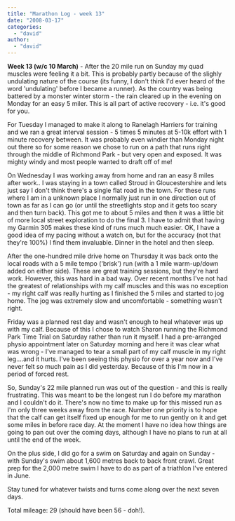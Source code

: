 ```yaml
---
title: "Marathon Log - week 13"
date: "2008-03-17"
categories: 
  - "david"
author: 
  - "david"
---
```


**Week 13 (w/c 10 March)** - After the 20 mile run on Sunday my quad muscles were feeling it a bit. This is probably partly because of the slighly undulating nature of the course (its funny, I don't think I'd ever heard of the word 'undulating' before I became a runner). As the country was being battered by a monster winter storm - the rain cleared up in the evening on Monday for an easy 5 miler. This is all part of active recovery - i.e. it's good for you.

For Tuesday I managed to make it along to Ranelagh Harriers for training and we ran a great interval session - 5 times 5 minutes at 5-10k effort with 1 minute recovery between. It was probably even windier than Monday night out there so for some reason we chose to run on a path that runs right through the middle of Richmond Park - but very open and exposed. It was mighty windy and most people wanted to draft off of me!

On Wednesday I was working away from home and ran an easy 8 miles after work.. I was staying in a town called Stroud in Gloucestershire and lets just say I don't think there's a single flat road in the town. For these runs where I am in a unknown place I normally just run in one direction out of town as far as I can go (or until the streetlights stop and it gets too scary and then turn back). This got me to about 5 miles and then it was a little bit of more local street exploration to do the final 3. I have to admit that having my Garmin 305 makes these kind of runs much much easier. OK, I have a good idea of my pacing without a watch on, but for the accuracy (not that they're 100%) I find them invaluable. Dinner in the hotel and then sleep.

After the one-hundred mile drive home on Thursday it was back onto the local roads with a 5 mile tempo ('brisk') run (with a 1 mile warm-up/down added on either side). These are great training sessions, but they're hard work. However, this was hard in a bad way. Over recent months I've not had the greatest of relationships with my calf muscles and this was no exception - my right calf was really hurting as I finished the 5 miles and started to jog home. The jog was extremely slow and uncomfortable - something wasn't right.

Friday was a planned rest day and wasn't enough to heal whatever was up with my calf. Because of this I chose to watch Sharon running the Richmond Park Time Trial on Saturday rather than run it myself. I had a pre-arranged physio appointment later on Saturday morning and here it was clear what was wrong - I've managed to tear a small part of my calf muscle in my right leg....and it hurts. I've been seeing this physio for over a year now and I've never felt so much pain as I did yesterday. Because of this I'm now in a period of forced rest.

So, Sunday's 22 mile planned run was out of the question - and this is really frustrating. This was meant to be the longest run I do before my marathon and I couldn't do it. There's now no time to make up for this missed run as I'm only three weeks away from the race. Number one priority is to hope that the calf can get itself fixed up enough for me to run gently on it and get some miles in before race day. At the moment I have no idea how things are going to pan out over the coming days, although I have no plans to run at all until the end of the week.

On the plus side, I did go for a swim on Saturday and again on Sunday - with Sunday's swim about 1,600 metres back to back front crawl. Great prep for the 2,000 metre swim I have to do as part of a triathlon I've entered in June.

Stay tuned for whatever twists and turns come along over the next seven days.

Total mileage: 29 (should have been 56 - doh!).
